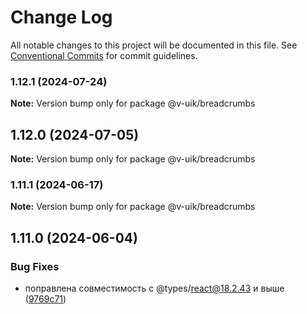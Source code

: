 # Change Log

All notable changes to this project will be documented in this file.
See [Conventional Commits](https://conventionalcommits.org) for commit guidelines.

### 1.12.1 (2024-07-24)

**Note:** Version bump only for package @v-uik/breadcrumbs





## 1.12.0 (2024-07-05)

**Note:** Version bump only for package @v-uik/breadcrumbs





### 1.11.1 (2024-06-17)

**Note:** Version bump only for package @v-uik/breadcrumbs





## 1.11.0 (2024-06-04)


### Bug Fixes

* поправлена совместимость с @types/react@18.2.43 и выше ([9769c71](#))
